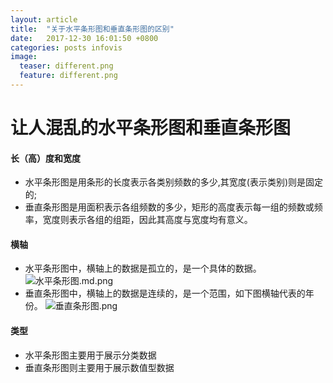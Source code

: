 ```yaml
---
layout: article
title:  "关于水平条形图和垂直条形图的区别"
date:   2017-12-30 16:01:50 +0800
categories: posts infovis
image:
  teaser: different.png
  feature: different.png
---
```

# 让人混乱的水平条形图和垂直条形图





#### 长（高）度和宽度
* 水平条形图是用条形的长度表示各类别频数的多少,其宽度(表示类别)则是固定的;   
* 垂直条形图是用面积表示各组频数的多少，矩形的高度表示每一组的频数或频率，宽度则表示各组的组距，因此其高度与宽度均有意义。
#### 横轴
* 水平条形图中，横轴上的数据是孤立的，是一个具体的数据。
![水平条形图.md.png](https://s1.ax1x.com/2017/12/30/pSSvFS.md.png)
 * 垂直条形图中，横轴上的数据是连续的，是一个范围，如下图横轴代表的年份。
![垂直条形图.png](https://s1.ax1x.com/2017/12/30/pSpSzj.png)
#### 类型
* 水平条形图主要用于展示分类数据
* 垂直条形图则主要用于展示数值型数据